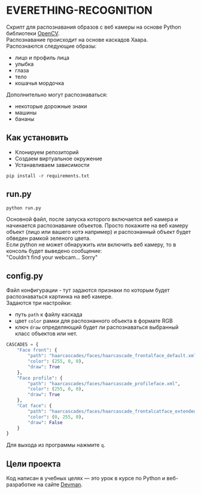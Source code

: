 # EVERETHING-RECOGNITION
Скрипт для распознавания образов с веб камеры на основе Python библиотеки [OpenCV](https://github.com/opencv/opencv).  
Распознавание происходит на основе каскадов Хаара.  
Распознаются следующие образы:
- лицо и профиль лица
- улыбка
- глаза
- тело
- кошачья мордочка  

Дополнительно могут распознаваться:
- некоторые дорожные знаки
- машины
- бананы


## Как установить
- Клонируем репозиторий
- Создаем виртуальное окружение
- Устанавливаем зависимости
```
pip install -r requirements.txt
```


## run.py
```
python run.py
```
Основной файл, после запуска которого включается веб камера и начинается распознавание объектов.
Просто покажите на веб камеру объект (лицо или вашего котэ например) и распознанный объект будет
обведен рамкой зеленого цвета.  
Если python не может обнаружить или включить веб камеру, то в консоль будет выведено сообщение:  
"Couldn't find your webcam... Sorry"


## config.py
Файл конфигурации - тут задаются признаки по которым будет распознаваться картинка
на веб камере.  
Задаются три настройки:
- путь `path` к файлу каскада
- цвет `color` рамки для распознанного объекта в формате RGB
- ключ `draw` определяющий будет ли распознаваться выбранный класс объектов или нет.
```Python
CASCADES = {
    "Face front": {
        "path": "haarcascades/faces/haarcascade_frontalface_default.xml",
        "color": (255, 0, 0),
        "draw": True
    },
    "Face profile": {
        "path": "haarcascades/faces/haarcascade_profileface.xml",
        "color": (255, 0, 0),
        "draw": True
    },
    "Cat face": {
        "path": "haarcascades/faces/haarcascade_frontalcatface_extended.xml",
        "color": (0, 255, 0),
        "draw": False
    }
}
```


Для выхода из программы нажмите `q`.


## Цели проекта
Код написан в учебных целях — это урок в курсе по Python и веб-разработке на сайте [Devman](https://dvmn.org).
